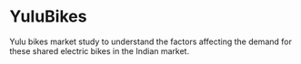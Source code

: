 # YuluBikes
Yulu bikes market study to understand the factors affecting the demand for these shared electric bikes in the Indian market.
